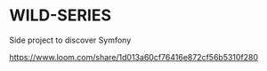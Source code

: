 # WILD-SERIES
Side project to discover Symfony

https://www.loom.com/share/1d013a60cf76416e872cf56b5310f280
